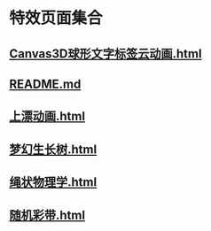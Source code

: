 # 特效页面集合

## [Canvas3D球形文字标签云动画.html](http://bonze.gitee.io/special_effects/Canvas3D球形文字标签云动画.html)

## [README.md](http://bonze.gitee.io/special_effects/README.md)

## [上漂动画.html](http://bonze.gitee.io/special_effects/上漂动画.html)

## [梦幻生长树.html](http://bonze.gitee.io/special_effects/梦幻生长树.html)

## [绳状物理学.html](http://bonze.gitee.io/special_effects/绳状物理学.html)

## [随机彩带.html](http://bonze.gitee.io/special_effects/随机彩带.html)
